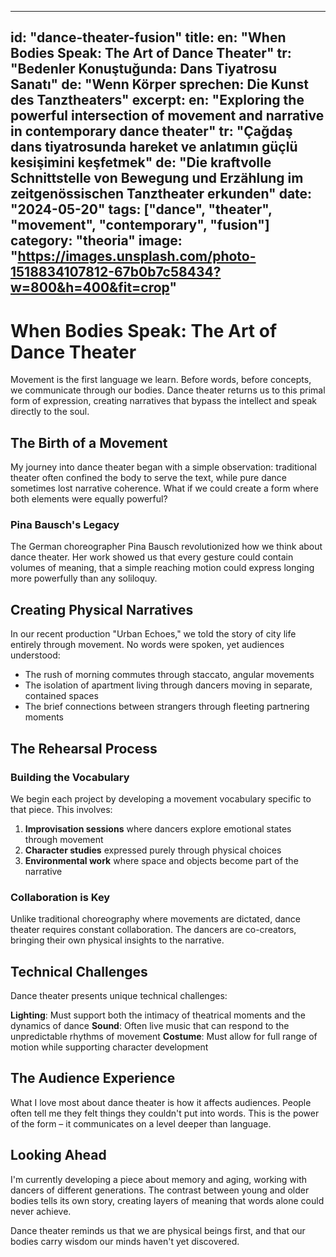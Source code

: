 
---
id: "dance-theater-fusion"
title:
  en: "When Bodies Speak: The Art of Dance Theater"
  tr: "Bedenler Konuştuğunda: Dans Tiyatrosu Sanatı"
  de: "Wenn Körper sprechen: Die Kunst des Tanztheaters"
excerpt:
  en: "Exploring the powerful intersection of movement and narrative in contemporary dance theater"
  tr: "Çağdaş dans tiyatrosunda hareket ve anlatımın güçlü kesişimini keşfetmek"
  de: "Die kraftvolle Schnittstelle von Bewegung und Erzählung im zeitgenössischen Tanztheater erkunden"
date: "2024-05-20"
tags: ["dance", "theater", "movement", "contemporary", "fusion"]
category: "theoria"
image: "https://images.unsplash.com/photo-1518834107812-67b0b7c58434?w=800&h=400&fit=crop"
---

# When Bodies Speak: The Art of Dance Theater

Movement is the first language we learn. Before words, before concepts, we communicate through our bodies. Dance theater returns us to this primal form of expression, creating narratives that bypass the intellect and speak directly to the soul.

## The Birth of a Movement

My journey into dance theater began with a simple observation: traditional theater often confined the body to serve the text, while pure dance sometimes lost narrative coherence. What if we could create a form where both elements were equally powerful?

### Pina Bausch's Legacy

The German choreographer Pina Bausch revolutionized how we think about dance theater. Her work showed us that every gesture could contain volumes of meaning, that a simple reaching motion could express longing more powerfully than any soliloquy.

## Creating Physical Narratives

In our recent production "Urban Echoes," we told the story of city life entirely through movement. No words were spoken, yet audiences understood:

- The rush of morning commutes through staccato, angular movements
- The isolation of apartment living through dancers moving in separate, contained spaces
- The brief connections between strangers through fleeting partnering moments

## The Rehearsal Process

### Building the Vocabulary
We begin each project by developing a movement vocabulary specific to that piece. This involves:

1. **Improvisation sessions** where dancers explore emotional states through movement
2. **Character studies** expressed purely through physical choices
3. **Environmental work** where space and objects become part of the narrative

### Collaboration is Key
Unlike traditional choreography where movements are dictated, dance theater requires constant collaboration. The dancers are co-creators, bringing their own physical insights to the narrative.

## Technical Challenges

Dance theater presents unique technical challenges:

**Lighting**: Must support both the intimacy of theatrical moments and the dynamics of dance
**Sound**: Often live music that can respond to the unpredictable rhythms of movement
**Costume**: Must allow for full range of motion while supporting character development

## The Audience Experience

What I love most about dance theater is how it affects audiences. People often tell me they felt things they couldn't put into words. This is the power of the form – it communicates on a level deeper than language.

## Looking Ahead

I'm currently developing a piece about memory and aging, working with dancers of different generations. The contrast between young and older bodies tells its own story, creating layers of meaning that words alone could never achieve.

Dance theater reminds us that we are physical beings first, and that our bodies carry wisdom our minds haven't yet discovered.
